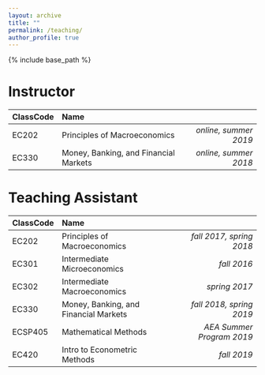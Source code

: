 ```yaml
---
layout: archive
title: ""
permalink: /teaching/
author_profile: true
---
```


{% include base_path %}

Instructor
===========
| ClassCode    | Name          |       |
| -------------|:-------------| -----:|
|EC202| Principles of Macroeconomics | *online, summer 2019*
|EC330| Money, Banking, and Financial Markets | *online, summer 2018*


Teaching Assistant
===========
| ClassCode    | Name          |       |
| -------------|:-------------| -----:|
|EC202 | Principles of Macroeconomics | *fall 2017, spring 2018*
|EC301 | Intermediate Microeconomics | *fall 2016* 
|EC302 | Intermediate Macroeconomics | *spring 2017* 
|EC330 | Money, Banking, and Financial Markets | *fall 2018, spring 2019* 
|ECSP405 | Mathematical Methods | *AEA Summer Program 2019*
|EC420| Intro to Econometric Methods | *fall 2019*
